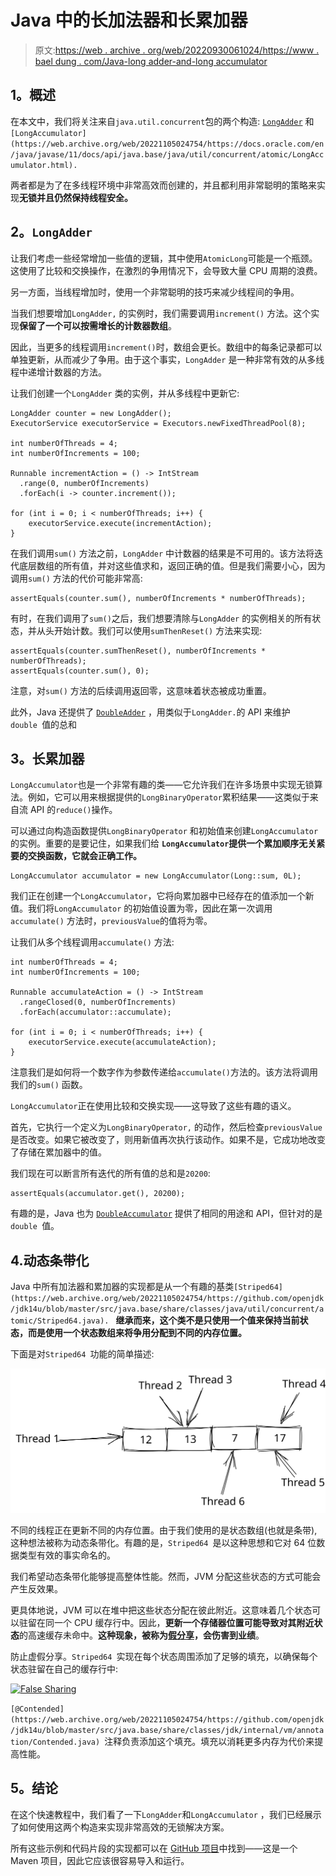 # Java 中的长加法器和长累加器

> 原文:[https://web . archive . org/web/20220930061024/https://www . bael dung . com/Java-long adder-and-long accumulator](https://web.archive.org/web/20220930061024/https://www.baeldung.com/java-longadder-and-longaccumulator)

## **1。概述**

在本文中，我们将关注来自`java.util.concurrent`包的两个构造: [`LongAdder`](https://web.archive.org/web/20221105024754/https://docs.oracle.com/en/java/javase/11/docs/api/java.base/java/util/concurrent/atomic/LongAdder.html) 和`[LongAccumulator](https://web.archive.org/web/20221105024754/https://docs.oracle.com/en/java/javase/11/docs/api/java.base/java/util/concurrent/atomic/LongAccumulator.html).`

两者都是为了在多线程环境中非常高效而创建的，并且都利用非常聪明的策略来实现**无锁并且仍然保持线程安全。**

## **2。`LongAdder`**

让我们考虑一些经常增加一些值的逻辑，其中使用`AtomicLong`可能是一个瓶颈。这使用了比较和交换操作，在激烈的争用情况下，会导致大量 CPU 周期的浪费。

另一方面，当线程增加时，使用一个非常聪明的技巧来减少线程间的争用。

当我们想要增加`LongAdder,` 的实例时，我们需要调用`increment()` 方法。这个实现**保留了一个可以按需增长的计数器数组**。

因此，当更多的线程调用`increment()`时，数组会更长。数组中的每条记录都可以单独更新，从而减少了争用。由于这个事实，`LongAdder` 是一种非常有效的从多线程中递增计数器的方法。

让我们创建一个`LongAdder` 类的实例，并从多线程中更新它:

```
LongAdder counter = new LongAdder();
ExecutorService executorService = Executors.newFixedThreadPool(8);

int numberOfThreads = 4;
int numberOfIncrements = 100;

Runnable incrementAction = () -> IntStream
  .range(0, numberOfIncrements)
  .forEach(i -> counter.increment());

for (int i = 0; i < numberOfThreads; i++) {
    executorService.execute(incrementAction);
}
```

在我们调用`sum()` 方法之前，`LongAdder` 中计数器的结果是不可用的。该方法将迭代底层数组的所有值，并对这些值求和，返回正确的值。但是我们需要小心，因为调用`sum()` 方法的代价可能非常高:

```
assertEquals(counter.sum(), numberOfIncrements * numberOfThreads);
```

有时，在我们调用了`sum()`之后，我们想要清除与`LongAdder` 的实例相关的所有状态，并从头开始计数。我们可以使用`sumThenReset()` 方法来实现:

```
assertEquals(counter.sumThenReset(), numberOfIncrements * numberOfThreads);
assertEquals(counter.sum(), 0);
```

注意，对`sum()` 方法的后续调用返回零，这意味着状态被成功重置。

此外，Java 还提供了 [`DoubleAdder`](https://web.archive.org/web/20221105024754/https://docs.oracle.com/en/java/javase/11/docs/api/java.base/java/util/concurrent/atomic/DoubleAdder.html) ，用类似于`LongAdder.`的 API 来维护`double `值的总和

## **3。长累加器**

`LongAccumulator`也是一个非常有趣的类——它允许我们在许多场景中实现无锁算法。例如，它可以用来根据提供的`LongBinaryOperator`累积结果——这类似于来自流 API 的`reduce()`操作。

可以通过向构造函数提供`LongBinaryOperator` 和初始值来创建`LongAccumulator` 的实例。重要的是要记住，如果我们给 **`LongAccumulator`提供一个累加顺序无关紧要的交换函数，它就会正确工作。**

```
LongAccumulator accumulator = new LongAccumulator(Long::sum, 0L);
```

我们正在创建一个`LongAccumulator`，它将向累加器中已经存在的值添加一个新值。我们将`LongAccumulator` 的初始值设置为零，因此在第一次调用`accumulate()` 方法时，`previousValue`的值将为零。

让我们从多个线程调用`accumulate()` 方法:

```
int numberOfThreads = 4;
int numberOfIncrements = 100;

Runnable accumulateAction = () -> IntStream
  .rangeClosed(0, numberOfIncrements)
  .forEach(accumulator::accumulate);

for (int i = 0; i < numberOfThreads; i++) {
    executorService.execute(accumulateAction);
}
```

注意我们是如何将一个数字作为参数传递给`accumulate()`方法的。该方法将调用我们的`sum()` 函数。

`LongAccumulator`正在使用比较和交换实现——这导致了这些有趣的语义。

首先，它执行一个定义为`LongBinaryOperator,` 的动作，然后检查`previousValue` 是否改变。如果它被改变了，则用新值再次执行该动作。如果不是，它成功地改变了存储在累加器中的值。

我们现在可以断言所有迭代的所有值的总和是`20200`:

```
assertEquals(accumulator.get(), 20200);
```

有趣的是，Java 也为 [`DoubleAccumulator`](https://web.archive.org/web/20221105024754/https://docs.oracle.com/en/java/javase/11/docs/api/java.base/java/util/concurrent/atomic/DoubleAccumulator.html) 提供了相同的用途和 API，但针对的是`double `值。

## 4.动态条带化

Java 中所有加法器和累加器的实现都是从一个有趣的基类`[Striped64](https://web.archive.org/web/20221105024754/https://github.com/openjdk/jdk14u/blob/master/src/java.base/share/classes/java/util/concurrent/atomic/Striped64.java). ` **继承而来，这个类不是只使用一个值来保持当前状态，而是使用一个状态数组来将争用分配到不同的内存位置。**

下面是对`Striped64 `功能的简单描述:

[![Dynamic Striping](img/ed3984f984db3890cce2f7dc4bd2ae5f.png)](/web/20221105024754/https://www.baeldung.com/wp-content/uploads/2017/04/Untitled-2020-05-22-0432.svg)

不同的线程正在更新不同的内存位置。由于我们使用的是状态数组(也就是条带),这种想法被称为动态条带化。有趣的是，`Striped64 `是以这种思想和它对 64 位数据类型有效的事实命名的。

我们希望动态条带化能够提高整体性能。然而，JVM 分配这些状态的方式可能会产生反效果。

更具体地说，JVM 可以在堆中把这些状态分配在彼此附近。这意味着几个状态可以驻留在同一个 CPU 缓存行中。因此，**更新一个存储器位置可能导致对其附近状态**的高速缓存未命中。**这种现象，被称为[假分享](https://web.archive.org/web/20221105024754/https://alidg.me/blog/2020/4/24/thread-local-random#false-sharing)，会伤害到业绩**。

防止虚假分享。`Striped64 `实现在每个状态周围添加了足够的填充，以确保每个状态驻留在自己的缓存行中:

[![False Sharing](img/a734c3ad1f334a616ec95d2f4655af47.png)](/web/20221105024754/https://www.baeldung.com/wp-content/uploads/2017/04/Untitled-2020-05-22-0432.png)

`[@Contended](https://web.archive.org/web/20221105024754/https://github.com/openjdk/jdk14u/blob/master/src/java.base/share/classes/jdk/internal/vm/annotation/Contended.java) `注释负责添加这个填充。填充以消耗更多内存为代价来提高性能。

## **5。结论**

在这个快速教程中，我们看了一下`LongAdder`和`LongAccumulator` ，我们已经展示了如何使用这两个构造来实现非常高效的无锁解决方案。

所有这些示例和代码片段的实现都可以在 [GitHub 项目](https://web.archive.org/web/20221105024754/https://github.com/eugenp/tutorials/tree/master/core-java-modules/core-java-concurrency-advanced)中找到——这是一个 Maven 项目，因此它应该很容易导入和运行。